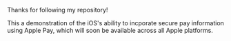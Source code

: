 Thanks for following my repository! 

This a demonstration of the iOS's ability to incporate secure pay information using Apple Pay, which will soon be available across all Apple platforms.
